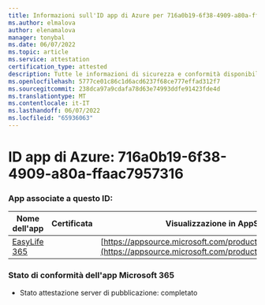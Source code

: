 ```yaml
---
title: Informazioni sull'ID app di Azure per 716a0b19-6f38-4909-a80a-ffaac7957316
ms.author: elmalova
author: elenamalova
manager: tonybal
ms.date: 06/07/2022
ms.topic: article
ms.service: attestation
certification_type: attested
description: Tutte le informazioni di sicurezza e conformità disponibili per 716a0b19-6f38-4909-a80a-ffaac7957316.
ms.openlocfilehash: 5777ce01c86c1d6acd6237f68ce777effad312f7
ms.sourcegitcommit: 238dca97a9cdafa78d63e74993ddfe91423fde4d
ms.translationtype: MT
ms.contentlocale: it-IT
ms.lasthandoff: 06/07/2022
ms.locfileid: "65936063"
---
```

# <a name="azure-app-id-716a0b19-6f38-4909-a80a-ffaac7957316"></a>ID app di Azure: 716a0b19-6f38-4909-a80a-ffaac7957316


### <a name="apps-associated-with-this-id"></a>App associate a questo ID:
| **Nome dell'app** | **Certificata** | **Visualizzazione in AppSource** |
|--------------|---------------|-----------------------|
| [EasyLife 365](../forward/WA200003697.md) |  | [https://appsource.microsoft.com/product/office/WA200003697](https://appsource.microsoft.com/product/office/WA200003697) |

### <a name="microsoft-365-app-compliance-status"></a>Stato di conformità dell'app Microsoft 365
- Stato attestazione server di pubblicazione: completato
